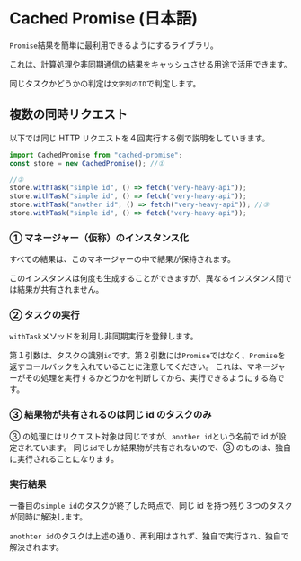 # Cached Promise (日本語)

`Promise`結果を簡単に最利用できるようにするライブラリ。

これは、計算処理や非同期通信の結果をキャッシュさせる用途で活用できます。

同じタスクかどうかの判定は`文字列のID`で判定します。

## 複数の同時リクエスト

以下では同じ HTTP リクエストを４回実行する例で説明をしていきます。

```ts
import CachedPromise from "cached-promise";
const store = new CachedPromise(); //①

//②
store.withTask("simple id", () => fetch("very-heavy-api"));
store.withTask("simple id", () => fetch("very-heavy-api"));
store.withTask("another id", () => fetch("very-heavy-api")); //③
store.withTask("simple id", () => fetch("very-heavy-api"));
```

### ① マネージャー（仮称）のインスタンス化

すべての結果は、このマネージャーの中で結果が保持されます。

このインスタンスは何度も生成することができますが、異なるインスタンス間では結果が共有されません。

### ② タスクの実行

`withTask`メソッドを利用し非同期実行を登録します。

第１引数は、タスクの識別`id`です。第２引数には`Promise`ではなく、`Promise`を返すコールバックを入れていることに注意してください。
これは、マネージャーがその処理を実行するかどうかを判断してから、実行できるようにする為です。

### ③ 結果物が共有されるのは同じ id のタスクのみ

③ の処理にはリクエスト対象は同じですが、`another id`という名前で id が設定されています。
同じ`id`でしか結果物が共有されないので、③ のものは、独自に実行されることになります。

### 実行結果

一番目の`simple id`のタスクが終了した時点で、同じ id を持つ残り３つのタスクが同時に解決します。

`anothter id`のタスクは上述の通り、再利用はされず、独自で実行され、独自で解決されます。
